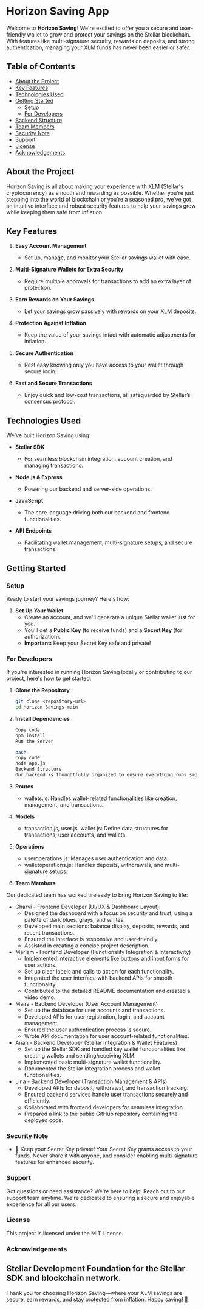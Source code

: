 # Horizon Saving App

Welcome to **Horizon Saving**! We're excited to offer you a secure and user-friendly wallet to grow and protect your savings on the Stellar blockchain. With features like multi-signature security, rewards on deposits, and strong authentication, managing your XLM funds has never been easier or safer.

## Table of Contents

- [About the Project](#about-the-project)
- [Key Features](#key-features)
- [Technologies Used](#technologies-used)
- [Getting Started](#getting-started)
  - [Setup](#setup)
  - [For Developers](#for-developers)
- [Backend Structure](#backend-structure)
- [Team Members](#team-members)
- [Security Note](#security-note)
- [Support](#support)
- [License](#license)
- [Acknowledgements](#acknowledgements)

## About the Project

Horizon Saving is all about making your experience with XLM (Stellar's cryptocurrency) as smooth and rewarding as possible. Whether you're just stepping into the world of blockchain or you're a seasoned pro, we've got an intuitive interface and robust security features to help your savings grow while keeping them safe from inflation.

## Key Features

1. **Easy Account Management**
   - Set up, manage, and monitor your Stellar savings wallet with ease.

2. **Multi-Signature Wallets for Extra Security**
   - Require multiple approvals for transactions to add an extra layer of protection.

3. **Earn Rewards on Your Savings**
   - Let your savings grow passively with rewards on your XLM deposits.

4. **Protection Against Inflation**
   - Keep the value of your savings intact with automatic adjustments for inflation.

5. **Secure Authentication**
   - Rest easy knowing only you have access to your wallet through secure login.

6. **Fast and Secure Transactions**
   - Enjoy quick and low-cost transactions, all safeguarded by Stellar’s consensus protocol.

## Technologies Used

We've built Horizon Saving using:

- **Stellar SDK**
  - For seamless blockchain integration, account creation, and managing transactions.

- **Node.js & Express**
  - Powering our backend and server-side operations.

- **JavaScript**
  - The core language driving both our backend and frontend functionalities.

- **API Endpoints**
  - Facilitating wallet management, multi-signature setups, and secure transactions.

## Getting Started

### Setup

Ready to start your savings journey? Here's how:

1. **Set Up Your Wallet**
   - Create an account, and we'll generate a unique Stellar wallet just for you.
   - You'll get a **Public Key** (to receive funds) and a **Secret Key** (for authorization).
   - **Important:** Keep your Secret Key safe and private!

### For Developers

If you're interested in running Horizon Saving locally or contributing to our project, here's how to get started:

1. **Clone the Repository**

   ```bash
   git clone <repository-url>
   cd Horizon-Savings-main
2. **Install Dependencies**

   ```bash
   Copy code
   npm install
   Run the Server

   bash
   Copy code
   node app.js
   Backend Structure
   Our backend is thoughtfully organized to ensure everything runs smoothly:

3. **Routes**

   - wallets.js: Handles wallet-related functionalities like creation, management, and transactions.

4. **Models**
   - transaction.js, user.js, wallet.js: Define data structures for transactions, user accounts, and wallets.

5. **Operations**
   - useroperations.js: Manages user authentication and data.
   - walletoperations.js: Handles deposits, withdrawals, and multi-signature setups.
6. **Team Members**

Our dedicated team has worked tirelessly to bring Horizon Saving to life:

   - Charvi - Frontend Developer (UI/UX & Dashboard Layout):
      - Designed the dashboard with a focus on security and trust, using a palette of dark blues, grays, and whites.
      - Developed main sections: balance display, deposits, rewards, and recent transactions.
      - Ensured the interface is responsive and user-friendly.
      - Assisted in creating a concise project description.
   - Mariam - Frontend Developer (Functionality Integration & Interactivity)
      - Implemented interactive elements like buttons and input forms for user actions.
      - Set up clear labels and calls to action for each functionality.
      - Integrated the user interface with backend APIs for smooth functionality.
      - Contributed to the detailed README documentation and created a video demo.
   - Maira - Backend Developer (User Account Management)
      - Set up the database for user accounts and transactions.
      - Developed APIs for user registration, login, and account management.
      - Ensured the user authentication process is secure.
      - Wrote API documentation for user account-related functionalities.
   - Anan - Backend Developer (Stellar Integration & Wallet Features)
      - Set up the Stellar SDK and handled key wallet functionalities like creating wallets and sending/receiving XLM.
      - Implemented basic multi-signature wallet functionality.
      - Documented the Stellar integration process and wallet functionalities.
   - Lina - Backend Developer (Transaction Management & APIs)
      - Developed APIs for deposit, withdrawal, and transaction tracking.
      - Ensured backend services handle user transactions securely and efficiently.
      - Collaborated with frontend developers for seamless integration.
      - Prepared a link to the public GitHub repository containing the deployed code.

### Security Note

   - 🚨 Keep your Secret Key private!
   Your Secret Key grants access to your funds. Never share it with anyone, and consider enabling multi-signature features for enhanced security.

### Support
Got questions or need assistance? We're here to help! Reach out to our support team anytime. We're dedicated to ensuring a secure and enjoyable experience for all our users.

### License
This project is licensed under the MIT License.

### Acknowledgements
Stellar Development Foundation for the Stellar SDK and blockchain network.
---
Thank you for choosing Horizon Saving—where your XLM savings are secure, earn rewards, and stay protected from inflation. Happy saving! 🎉